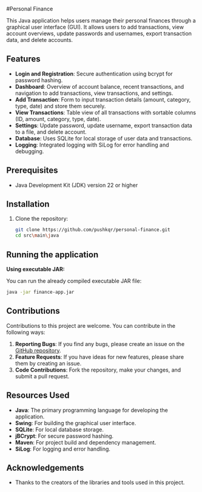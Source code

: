 #Personal Finance

This Java application helps users manage their personal finances through a graphical user interface (GUI). It allows users to add transactions, view account overviews, update passwords and usernames, export transaction data, and delete accounts.

## Features

- **Login and Registration**: Secure authentication using bcrypt for password hashing.
- **Dashboard**: Overview of account balance, recent transactions, and navigation to add transactions, view transactions, and settings.
- **Add Transaction**: Form to input transaction details (amount, category, type, date) and store them securely.
- **View Transactions**: Table view of all transactions with sortable columns (ID, amount, category, type, date).
- **Settings**: Update password, update username, export transaction data to a file, and delete account.
- **Database**: Uses SQLite for local storage of user data and transactions.
- **Logging**: Integrated logging with SiLog for error handling and debugging.

## Prerequisites

- Java Development Kit (JDK) version 22 or higher

## Installation

1. Clone the repository:

   ```bash
   git clone https://github.com/pushkqr/personal-finance.git
   cd src\main\java
   ```

## Running the application

**Using executable JAR:**

You can run the already compiled executable JAR file:

```bash
java -jar finance-app.jar
```

## Contributions

Contributions to this project are welcome. You can contribute in the following ways:

1. **Reporting Bugs**: If you find any bugs, please create an issue on the [GitHub repository](https://github.com/pushkqr/personal-finance/issues).
2. **Feature Requests**: If you have ideas for new features, please share them by creating an issue.
3. **Code Contributions**: Fork the repository, make your changes, and submit a pull request.

## Resources Used

- **Java**: The primary programming language for developing the application.
- **Swing**: For building the graphical user interface.
- **SQLite**: For local database storage.
- **jBCrypt**: For secure password hashing.
- **Maven**: For project build and dependency management.
- **SiLog**: For logging and error handling.

## Acknowledgements

- Thanks to the creators of the libraries and tools used in this project.
